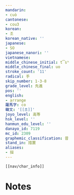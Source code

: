 ```yaml
---
mandarin:
- cuò
cantonese:
- cou3
korean:
- 조
korean_native: ''
japanese:
- SO
japanese_nanori: ''
vietnamese:
middle_chinese_initial: t͡sʰ
middle_chinese_final: uo
stroke_count: '11'
radical: 手
skip_number: 1-3-8
grade_level: 先進
pos: ''
english:
- arrange
羅馬字: co
韓文: '[[초]]'
joyo_level: 高等
hsk_level: ''
hanmun_edu_level: ''
danayo_id: 7119
mc_id: 2309
graphemic_classification: 昔
stand_in: 措置
aliases:
- 𢵄
---
```

```meta-bind-embed
[[nav/char_info]]
```

# Notes
